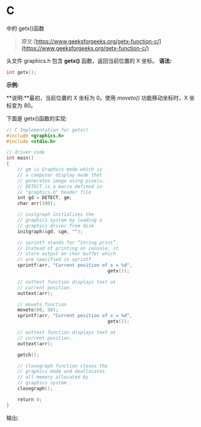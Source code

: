 # C

中的 getx()函数

> 原文:[https://www.geeksforgeeks.org/getx-function-c/](https://www.geeksforgeeks.org/getx-function-c/)

头文件 graphics.h 包含 **getx()** 函数，返回当前位置的 X 坐标。
**语法:**

```cpp
int getx();

```

**示例:**

**说明:**最初，当前位置的 X 坐标为 0。使用 *moveto()* 功能移动坐标时，X 坐标变为 80。

下面是 getx()函数的实现:

```cpp
// C Implementation for getx()
#include <graphics.h>
#include <stdio.h>

// driver code
int main()
{
    // gm is Graphics mode which is
    // a computer display mode that
    // generates image using pixels.
    // DETECT is a macro defined in
    // "graphics.h" header file
    int gd = DETECT, gm;
    char arr[100];

    // initgraph initializes the
    // graphics system by loading a
    // graphics driver from disk
    initgraph(&gd, &gm, "");

    // sprintf stands for “String print”.
    // Instead of printing on console, it
    // store output on char buffer which
    // are specified in sprintf
    sprintf(arr, "Current position of x = %d", 
                                     getx());

    // outtext function displays text at
    // current position.
    outtext(arr);

    // moveto function
    moveto(80, 50);
    sprintf(arr, "Current position of x = %d", 
                                     getx());

    // outtext function displays text at
    // current position.
    outtext(arr);

    getch();

    // closegraph function closes the
    // graphics mode and deallocates
    // all memory allocated by
    // graphics system .
    closegraph();

    return 0;
}
```

输出: